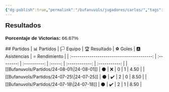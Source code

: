```yaml
---
{"dg-publish":true,"permalink":"/bufanuvols/jugadores/carlos/","tags":["estadisticas"]}
---
```



<span><span><strong style="font-size:1.5em; font-family:&quot;Poppins&quot;, sans-serif;">Resultados</strong></span></span><div style="width: 70%; margin: 0px auto;"><canvas height="0" width="0" style="display: block; box-sizing: border-box; height: 0px; width: 0px;"></canvas></div><p><span><div style="text-align: left; margin-top: 20px; font-family: 'Poppins', sans-serif; font-size: 1.1em;">
	<strong>Porcentaje de Victorias: </strong>
	<span>66.67%</span>
</div></span></p>
## Partidos
|                📊 Partidos                 | 🏳️ Equipo | 🏆 Resultado | ⚽ Goles | 🅰 Asistencias | ⭐ Rendimiento |
| :----------------------------------------: | :--------: | :----------: | :-----: | :------------: | :-----------: |
| [[Bufanuvols/Partidos/24-08-01\|24-08-01]] |     ⚫      |      ❌       |    0    |       1        |     4.50      |
| [[Bufanuvols/Partidos/24-07-25\|24-07-25]] |     ⚫      |      ✔️      |    2    |       0        |     8.50      |
|                [[Bufanuvols/Partidos/24-07-18\|24-07-18]]                |     ⚫      |      ✔️      |    2    |       1        |     8.50      |
